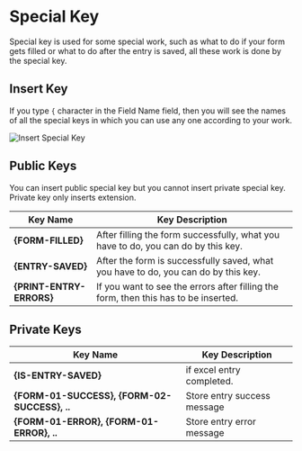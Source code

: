 # Special Key

Special key is used for some special work, such as what to do if your form gets filled or what to do after the entry is saved, all these work is done by the special key.

## Insert Key

If you type `{` character in the Field Name field, then you will see the names of all the special keys in which you can use any one according to your work.

![Insert Special Key](/image/insert-special-key.png)

## Public Keys

You can insert public special key but you cannot insert private special key. Private key only inserts extension.

| Key Name                 | Key Description                                                                     |
| ------------------------ | ----------------------------------------------------------------------------------- |
| **{FORM-FILLED}**        | After filling the form successfully, what you have to do, you can do by this key.   |
| **{ENTRY-SAVED}**        | After the form is successfully saved, what you have to do, you can do by this key.  |
| **{PRINT-ENTRY-ERRORS}** | If you want to see the errors after filling the form, then this has to be inserted. |

## Private Keys

| Key Name              | Key Description             |
| --------------------- | --------------------------- |
| **{IS-ENTRY-SAVED}**  | if excel entry completed.   |
| **{FORM-01-SUCCESS}, {FORM-02-SUCCESS}, ..** | Store entry success message |
| **{FORM-01-ERROR}, {FORM-01-ERROR}, ..**   | Store entry error message   |
